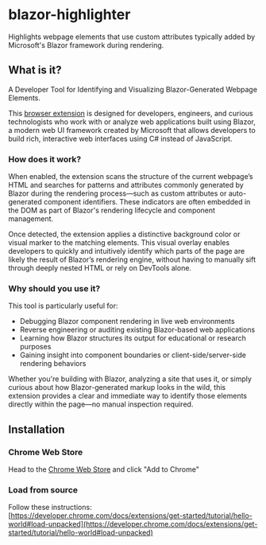 # blazor-highlighter

Highlights webpage elements that use custom attributes typically added by Microsoft's Blazor framework during rendering.

## What is it?
A Developer Tool for Identifying and Visualizing Blazor-Generated Webpage Elements.

This [browser extension](https://chromewebstore.google.com/detail/blazor-highlighter/lcnepdfhaddkhfgflfcbiickhdcnhcmh) is designed for developers, engineers, and curious technologists who work with or analyze web applications built using Blazor, a modern web UI framework created by Microsoft that allows developers to build rich, interactive web interfaces using C# instead of JavaScript.

### How does it work?
When enabled, the extension scans the structure of the current webpage’s HTML and searches for patterns and attributes commonly generated by Blazor during the rendering process—such as custom attributes or auto-generated component identifiers. These indicators are often embedded in the DOM as part of Blazor's rendering lifecycle and component management.

Once detected, the extension applies a distinctive background color or visual marker to the matching elements. This visual overlay enables developers to quickly and intuitively identify which parts of the page are likely the result of Blazor’s rendering engine, without having to manually sift through deeply nested HTML or rely on DevTools alone.

### Why should you use it?
This tool is particularly useful for:
- Debugging Blazor component rendering in live web environments
- Reverse engineering or auditing existing Blazor-based web applications
- Learning how Blazor structures its output for educational or research purposes
- Gaining insight into component boundaries or client-side/server-side rendering behaviors

Whether you're building with Blazor, analyzing a site that uses it, or simply curious about how Blazor-generated markup looks in the wild, this extension provides a clear and immediate way to identify those elements directly within the page—no manual inspection required.

## Installation

### Chrome Web Store
Head to the [Chrome Web Store](https://chromewebstore.google.com/detail/blazor-highlighter/lcnepdfhaddkhfgflfcbiickhdcnhcmh) and click "Add to Chrome"

### Load from source
Follow these instructions: [https://developer.chrome.com/docs/extensions/get-started/tutorial/hello-world#load-unpacked](https://developer.chrome.com/docs/extensions/get-started/tutorial/hello-world#load-unpacked)
